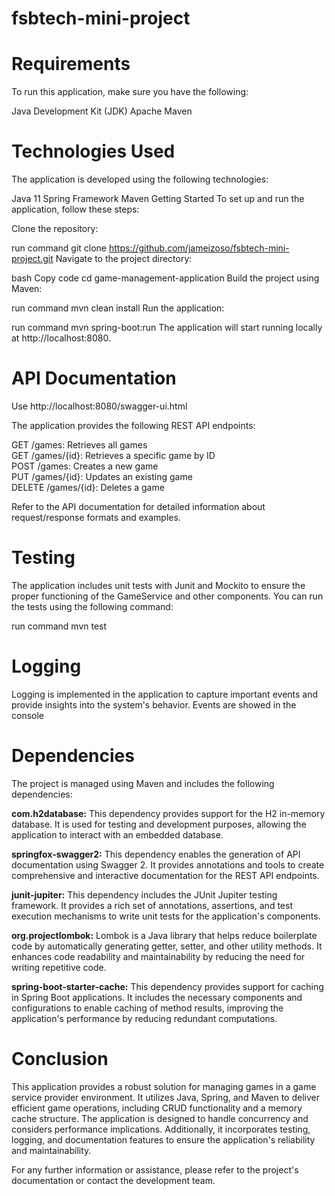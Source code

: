 # fsbtech-mini-project

# Requirements
To run this application, make sure you have the following:

Java Development Kit (JDK)
Apache Maven

# Technologies Used
The application is developed using the following technologies:

Java 11
Spring Framework
Maven
Getting Started
To set up and run the application, follow these steps:

Clone the repository:

run command
git clone https://github.com/jameizoso/fsbtech-mini-project.git
Navigate to the project directory:

bash
Copy code
cd game-management-application
Build the project using Maven:

run command
mvn clean install
Run the application:

run command
mvn spring-boot:run
The application will start running locally at http://localhost:8080.

#  API Documentation

Use http://localhost:8080/swagger-ui.html 

The application provides the following REST API endpoints: 

GET /games: Retrieves all games  
GET /games/{id}: Retrieves a specific game by ID  
POST /games: Creates a new game  
PUT /games/{id}: Updates an existing game  
DELETE /games/{id}: Deletes a game  


Refer to the API documentation for detailed information about request/response formats and examples.

#  Testing
The application includes unit tests with Junit and Mockito to ensure the proper functioning of the GameService and other components. You can run the tests using the following command:

run command
mvn test

# Logging
Logging is implemented in the application to capture important events and provide insights into the system's behavior. Events are showed in the console


# Dependencies
The project is managed using Maven and includes the following dependencies:

**com.h2database:** This dependency provides support for the H2 in-memory database. It is used for testing and development purposes, allowing the application to interact with an embedded database.

**springfox-swagger2:** This dependency enables the generation of API documentation using Swagger 2. It provides annotations and tools to create comprehensive and interactive documentation for the REST API endpoints.

**junit-jupiter:** This dependency includes the JUnit Jupiter testing framework. It provides a rich set of annotations, assertions, and test execution mechanisms to write unit tests for the application's components.

**org.projectlombok:** Lombok is a Java library that helps reduce boilerplate code by automatically generating getter, setter, and other utility methods. It enhances code readability and maintainability by reducing the need for writing repetitive code.

**spring-boot-starter-cache:** This dependency provides support for caching in Spring Boot applications. It includes the necessary components and configurations to enable caching of method results, improving the application's performance by reducing redundant computations.

# Conclusion
This application provides a robust solution for managing games in a game service provider environment. It utilizes Java, Spring, and Maven to deliver efficient game operations, including CRUD functionality and a memory cache structure. The application is designed to handle concurrency and considers performance implications. Additionally, it incorporates testing, logging, and documentation features to ensure the application's reliability and maintainability.

For any further information or assistance, please refer to the project's documentation or contact the development team.

